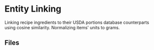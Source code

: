 # Entity Linking
Linking recipe ingredients to their USDA portions database counterparts using cosine similarity. Normalizing items' units to grams.

## Files

